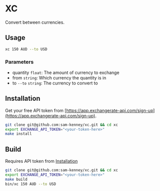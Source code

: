 # XC

Convert between currencies.

## Usage
```sh
xc 150 AUD --to USD
```

### Parameters
- quantity `float`: The amount of currency to exchange
- from `string`: Which currency the quantity is in
- to `--to` `string`: The currency to convert to

## Installation
Get your free API token from [https://app.exchangerate-api.com/sign-up](https://app.exchangerate-api.com/sign-up).

```sh
git clone git@github.com:sam-kenney/xc.git && cd xc
export EXCHANGE_API_TOKEN="<your-token-here>"
make install
```

## Build
Requires API token from [Installation](#installation)

```sh
git clone git@github.com:sam-kenney/xc.git && cd xc
export EXCHANGE_API_TOKEN="<your-token-here>"
make build
bin/xc 150 AUD --to USD
```

